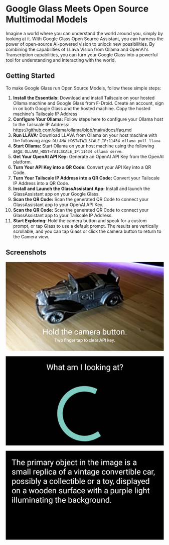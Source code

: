 # Google Glass Meets Open Source Multimodal Models

Imagine a world where you can understand the world around you, simply by looking at it. With Google Glass Open Source Assistant, you can harness the power of open-source AI-powered vision to unlock new possibilities. By combining the capabilities of LLava Vision from Ollama and OpenAI's Transcription capabilities, you can turn your Google Glass into a powerful tool for understanding and interacting with the world.

## Getting Started

To make Google Glass run Open Source Models, follow these simple steps:
1. **Install the Essentials:** Download and install Tailscale on your hosted Ollama machine and Google Glass from F-Droid. Create an account, sign in on both Google Glass and the hosted machine. Copy the hosted machine's Tailscale IP Address
2. **Configure Your Ollama:** Follow steps here to configure your Ollama host to the Tailscale IP Address: https://github.com/ollama/ollama/blob/main/docs/faq.md
3. **Run LLAVA:** Download LLAVA from Ollama on your host machine with the following args: `OLLAMA_HOST=TAILSCALE_IP:11434 ollama pull llava`.
4. **Start Ollama:** Start Ollama on your host machine using the following args: `OLLAMA_HOST=TAILSCALE_IP:11434 ollama serve`.
5. **Get Your OpenAI API Key:** Generate an OpenAI API Key from the OpenAI platform.
6. **Turn Your API Key into a QR Code:** Convert your API Key into a QR Code.
7. **Turn Your Tailscale IP Address into a QR Code:** Convert your Tailscale IP Address into a QR Code.
8. **Install and Launch the GlassAssistant App:** Install and launch the GlassAssistant app on your Google Glass.
9. **Scan the QR Code:** Scan the generated QR Code to connect your GlassAssistant app to your OpenAI API Key.
10. **Scan the QR Code:** Scan the generated QR Code to connect your GlassAssistant app to your Tailscale IP Address.
11. **Start Exploring:** Hold the camera button and speak for a custom prompt, or tap Glass to use a default prompt. The results are vertically scrollable, and you can tap Glass or click the camera button to return to the Camera view.




## Screenshots
![A diecast model car is visible through Glass EE2 with application usage instructions on screen.](./README/camera.png)

![A transcription of the spoken text is visible, with a loading animation underneath](./README/loading.png)

![White text on a black background: The primary object in the image is a small replica of a vintage convertible car, possibly a collectible or a toy, displayed on a wooden surface with a purple light illuminating the background.](./README/result.png)
